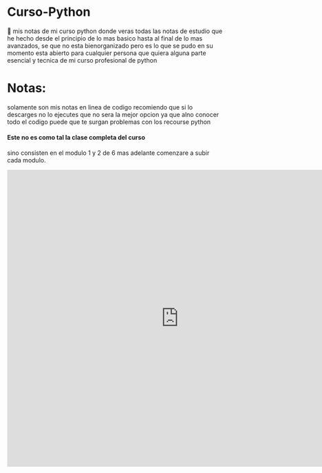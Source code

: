 # Curso-Python
🐍 mis notas de mi curso python
donde veras todas las notas de estudio que he hecho desde el principio de lo mas basico hasta al final de lo mas avanzados, se que no esta bienorganizado pero es lo que se pudo en su momento 
esta abierto para cualquier persona que quiera alguna parte esencial y tecnica de mi curso profesional de python
# Notas:
solamente son mis notas en linea de codigo recomiendo que si lo descarges no lo ejecutes que no sera la mejor opcion ya que alno conocer todo el codigo puede que te surgan problemas con los recourse python 
#### Este no es como tal la clase completa del curso
sino consisten en el modulo 1 y 2 de 6
mas adelante comenzare a subir cada modulo.

<iframe allowfullscreen width="795" height="690" frameborder="0" src="https://es.educaplay.com/juego/15525642-memoria_de_figuras_geometricas.html"></iframe>

